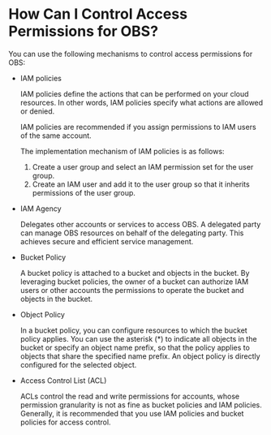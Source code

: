 # How Can I Control Access Permissions for OBS?<a name="obs_faq_0042"></a>

You can use the following mechanisms to control access permissions for OBS: 

-   IAM policies

    IAM policies  define the actions that can be performed on your cloud resources. In other words,  IAM policies  specify what actions are allowed or denied.

    IAM policies  are recommended if you assign permissions to IAM users of the same account.

    The implementation mechanism of  IAM policies  is as follows:

    1.  Create a user group and select an IAM permission set for the user group.
    2.  Create an IAM user and add it to the user group so that it inherits permissions of the user group.

-   IAM Agency

    Delegates other accounts or services to access OBS. A delegated party can manage OBS resources on behalf of the delegating party. This achieves secure and efficient service management.

-   Bucket Policy

    A bucket policy is attached to a bucket and objects in the bucket. By leveraging bucket policies, the owner of a bucket can authorize IAM users or other accounts the permissions to operate the bucket and objects in the bucket.

-   Object Policy

    In a bucket policy, you can configure resources to which the bucket policy applies. You can use the asterisk \(\*\) to indicate all objects in the bucket or specify an object name prefix, so that the policy applies to objects that share the specified name prefix. An object policy is directly configured for the selected object.

-   Access Control List \(ACL\)

    ACLs control the read and write permissions for accounts, whose permission granularity is not as fine as bucket policies and  IAM policies. Generally, it is recommended that you use  IAM policies  and bucket policies for access control.


